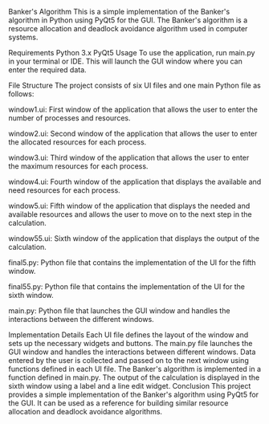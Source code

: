 Banker's Algorithm
This is a simple implementation of the Banker's algorithm in Python using PyQt5 for the GUI. The Banker's algorithm is a resource allocation and deadlock avoidance algorithm used in computer systems.

Requirements
Python 3.x
PyQt5
Usage
To use the application, run main.py in your terminal or IDE. This will launch the GUI window where you can enter the required data.

File Structure
The project consists of six UI files and one main Python file as follows:

window1.ui: First window of the application that allows the user to enter the number of processes and resources.

window2.ui: Second window of the application that allows the user to enter the allocated resources for each process.

window3.ui: Third window of the application that allows the user to enter the maximum resources for each process.

window4.ui: Fourth window of the application that displays the available and need resources for each process.

window5.ui: Fifth window of the application that displays the needed and available resources and allows the user to move on to the next step in the calculation.

window55.ui: Sixth window of the application that displays the output of the calculation.

final5.py: Python file that contains the implementation of the UI for the fifth window.

final55.py: Python file that contains the implementation of the UI for the sixth window.

main.py: Python file that launches the GUI window and handles the interactions between the different windows.

Implementation Details
Each UI file defines the layout of the window and sets up the necessary widgets and buttons.
The main.py file launches the GUI window and handles the interactions between different windows.
Data entered by the user is collected and passed on to the next window using functions defined in each UI file.
The Banker's algorithm is implemented in a function defined in main.py.
The output of the calculation is displayed in the sixth window using a label and a line edit widget.
Conclusion
This project provides a simple implementation of the Banker's algorithm using PyQt5 for the GUI. It can be used as a reference for building similar resource allocation and deadlock avoidance algorithms.
